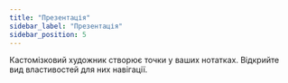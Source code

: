```yaml
---
title: "Презентація"
sidebar_label: "Презентація"
sidebar_position: 5
---
```


Кастомізковий художник створює точки у ваших нотатках. Відкрийте вид властивостей для них навігації.
